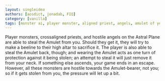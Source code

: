 ```yaml
---
layout: singleidea
authors: [aosdict, jonadab, FIQ]
category: [vanilla]
tags: [monster ai, player monster, aligned priest, angels, amulet of yendor, alternate ending, implemented in splicehack]
---
```

Player monsters, crossaligned priests, and hostile angels on the Astral Plane are able to steal the Amulet from you. Should they get it, they will try to make a beeline to their high altar to sacrifice it. The player is also able to steal the Amulet back, though; and wearing the Amulet acts as one turn of protection against it being stolen; an attempt to steal it will just remove it from your neck. If something else ascends, your game ends in an escape. However, all these monsters are hostile towards the Amulet-bearer, not you; so if it gets stolen from you, the pressure will let up a bit.
